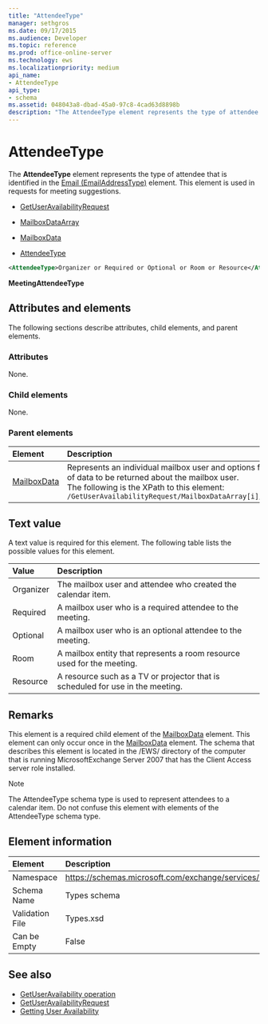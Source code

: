 ```yaml
---
title: "AttendeeType"
manager: sethgros
ms.date: 09/17/2015
ms.audience: Developer
ms.topic: reference
ms.prod: office-online-server
ms.technology: ews
ms.localizationpriority: medium
api_name:
- AttendeeType
api_type:
- schema
ms.assetid: 048043a8-dbad-45a0-97c8-4cad63d8898b
description: "The AttendeeType element represents the type of attendee that is identified in the Email (EmailAddressType) element. This element is used in requests for meeting suggestions."
---
```


# AttendeeType

The **AttendeeType** element represents the type of attendee that is identified in the [Email (EmailAddressType)](email-emailaddresstype.md) element. This element is used in requests for meeting suggestions. 
  
- [GetUserAvailabilityRequest](getuseravailabilityrequest.md)
  
- [MailboxDataArray](mailboxdataarray.md)
  
- [MailboxData](mailboxdata.md)
  
- [AttendeeType](attendeetype.md)
  
```xml
<AttendeeType>Organizer or Required or Optional or Room or Resource</AttendeeType>
```

 **MeetingAttendeeType**
## Attributes and elements

The following sections describe attributes, child elements, and parent elements.
  
### Attributes

None.
  
### Child elements

None.
  
### Parent elements

|**Element**|**Description**|
|:-----|:-----|
|[MailboxData](mailboxdata.md) <br/> |Represents an individual mailbox user and options for the type of data to be returned about the mailbox user.  <br/> The following is the XPath to this element:  <br/>  `/GetUserAvailabilityRequest/MailboxDataArray[i]/MailboxData` <br/> |
   
## Text value

A text value is required for this element. The following table lists the possible values for this element.
  
|**Value**|**Description**|
|:-----|:-----|
|Organizer  <br/> |The mailbox user and attendee who created the calendar item.  <br/> |
|Required  <br/> |A mailbox user who is a required attendee to the meeting.  <br/> |
|Optional  <br/> |A mailbox user who is an optional attendee to the meeting.  <br/> |
|Room  <br/> |A mailbox entity that represents a room resource used for the meeting.  <br/> |
|Resource  <br/> |A resource such as a TV or projector that is scheduled for use in the meeting.  <br/> |
   
## Remarks

This element is a required child element of the [MailboxData](mailboxdata.md) element. This element can only occur once in the [MailboxData](mailboxdata.md) element. The schema that describes this element is located in the /EWS/ directory of the computer that is running MicrosoftExchange Server 2007 that has the Client Access server role installed. 
  
> [!NOTE]
> The AttendeeType schema type is used to represent attendees to a calendar item. Do not confuse this element with elements of the AttendeeType schema type. 
  
## Element information

|**Element**|**Description**|
|:-----|:-----|
|Namespace  <br/> |https://schemas.microsoft.com/exchange/services/2006/types  <br/> |
|Schema Name  <br/> |Types schema  <br/> |
|Validation File  <br/> |Types.xsd  <br/> |
|Can be Empty  <br/> |False  <br/> |
   
## See also

- [GetUserAvailability operation](getuseravailability-operation.md)
- [GetUserAvailabilityRequest](getuseravailabilityrequest.md)
- [Getting User Availability](https://msdn.microsoft.com/library/d4133fcb-9b0f-4e6b-aadf-a389da83516a%28Office.15%29.aspx)

